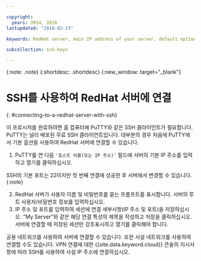 ```yaml
---

copyright:
  years: 2014, 2018
lastupdated: "2018-02-23"

keywords: RedHat server, main IP address of your server, default options

subcollection: ssh-keys

---
```


{:note: .note}
{:shortdesc: .shortdesc}
{:new_window: target="_blank"}

# SSH를 사용하여 RedHat 서버에 연결
{: #connecting-to-a-redhat-server-with-ssh}

이 프로시저를 완료하려면 홈 컴퓨터에 PuTTY와 같은 SSH 클라이언트가 필요합니다. PuTTY는 널리 배포된 무료 SSH 클라이언트입니다.
대부분의 경우 처음에 PuTTY에서 기본 옵션을 사용하여 RedHat 서버에 연결할 수 있습니다.

1. PuTTY를 연 다음 `'호스트 이름(또는 IP 주소)'` 필드에 서버의 기본 IP 주소를 입력하고 열기를 클릭하십시오.

  SSH의 기본 포트는 22이지만 첫 번째 연결에 성공한 후 서버에서 변경할 수 있습니다.
  {:note} 
  
2. RedHat 서버가 사용자 이름 및 비밀번호를 묻는 프롬프트를 표시합니다. 서버의 루트 사용자/비밀번호 정보를 입력하십시오.
3. IP 주소 및 포트를 입력하여 세션에 연결 세부사항(IP 주소 및 포트)을 저장하십시오. "My Server"와 같은 해당 연결 특성의 제목을 작성하고 저장을 클릭하십시오.
  서버에 연결할 때 저장된 세션만 강조표시하고 열기를 클릭해야 합니다.

공용 네트워크를 사용하여 서버에 연결할 수 있습니다.
또한 사설 네트워크를 사용하여 연결할 수도 있습니다. VPN 연결에 대한 {{site.data.keyword.cloud}} 콘솔의 지시사항에 따라 SSH를 사용하여 사설 IP 주소에 연결하십시오.
